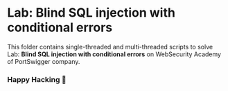 # Lab: Blind SQL injection with conditional errors
This folder contains single-threaded and multi-threaded scripts to solve Lab: **Blind SQL injection with conditional errors** on WebSecurity Academy of PortSwigger company.

### Happy Hacking 👾
